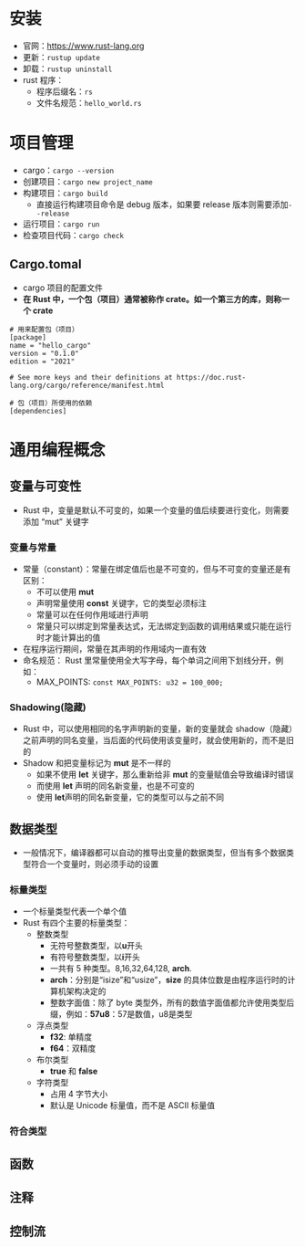 # 安装
- 官网：https://www.rust-lang.org
- 更新：```rustup update```
- 卸载：```rustup uninstall```
- rust 程序：
    - 程序后缀名：```rs```
    - 文件名规范：```hello_world.rs```

# 项目管理
- cargo：```cargo --version```
- 创建项目：```cargo new project_name```
- 构建项目：```cargo build```
    - 直接运行构建项目命令是 debug 版本，如果要 release 版本则需要添加```--release```
- 运行项目：```cargo run```
- 检查项目代码：```cargo check```

## Cargo.tomal
- cargo 项目的配置文件
- **在 Rust 中，一个包（项目）通常被称作 crate。如一个第三方的库，则称一个 crate**
```
# 用来配置包（项目）
[package]
name = "hello_cargo"
version = "0.1.0"
edition = "2021"

# See more keys and their definitions at https://doc.rust-lang.org/cargo/reference/manifest.html

# 包（项目）所使用的依赖
[dependencies]
```

# 通用编程概念
## 变量与可变性
- Rust 中，变量是默认不可变的，如果一个变量的值后续要进行变化，则需要添加 “mut” 关键字

### 变量与常量
- 常量（constant）：常量在绑定值后也是不可变的，但与不可变的变量还是有区别：
    - 不可以使用 **mut**
    - 声明常量使用 **const** 关键字，它的类型必须标注
    - 常量可以在任何作用域进行声明
    - 常量只可以绑定到常量表达式，无法绑定到函数的调用结果或只能在运行时才能计算出的值
- 在程序运行期间，常量在其声明的作用域内一直有效
- 命名规范： Rust 里常量使用全大写字母，每个单词之间用下划线分开，例如：
    - MAX_POINTS: ```const MAX_POINTS: u32 = 100_000;```

### Shadowing(隐藏)
- Rust 中，可以使用相同的名字声明新的变量，新的变量就会 shadow（隐藏）之前声明的同名变量，当后面的代码使用该变量时，就会使用新的，而不是旧的
- Shadow 和把变量标记为 **mut** 是不一样的
    - 如果不使用 **let** 关键字，那么重新给非 **mut** 的变量赋值会导致编译时错误
    - 而使用 **let** 声明的同名新变量，也是不可变的
    - 使用 **let**声明的同名新变量，它的类型可以与之前不同

## 数据类型
- 一般情况下，编译器都可以自动的推导出变量的数据类型，但当有多个数据类型符合一个变量时，则必须手动的设置

### 标量类型
- 一个标量类型代表一个单个值
- Rust 有四个主要的标量类型：
    - 整数类型
        - 无符号整数类型，以**u**开头
        - 有符号整数类型，以**i**开头
        - 一共有 5 种类型。8,16,32,64,128, **arch**.
        - **arch**：分别是“isize”和“usize”，**size** 的具体位数是由程序运行时的计算机架构决定的
        - 整数字面值：除了 byte 类型外，所有的数值字面值都允许使用类型后缀，例如：**57u8**：57是数值，u8是类型
    - 浮点类型
        - **f32**: 单精度
        - **f64**：双精度
    - 布尔类型
        - **true** 和 **false**
    - 字符类型
        - 占用 4 字节大小
        - 默认是 Unicode 标量值，而不是 ASCII 标量值

### 符合类型


## 函数

## 注释

## 控制流